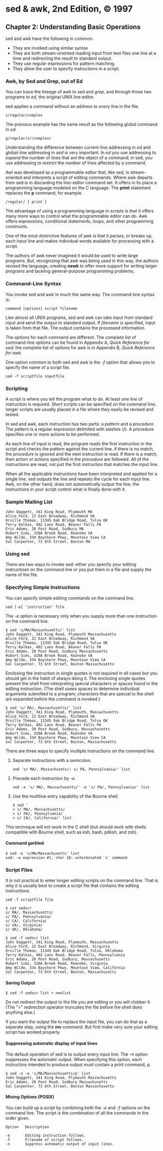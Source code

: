 # sed & awk, 2nd Edition, © 1997

## Chapter 2: Understanding Basic Operations

sed and awk have the following in common:

* They are invoked using similar syntax
* They are both stream-oriented reading input from text files one line at a time and redirecting the result to standard output.
* They use regular expressions for pattern matching.
* They allow the user to specify instructions in a script.

### Awk, by Sed and Grep, out of Ed

You can trace the lineage of awk to sed and _grep_, and through those two programs to _ed_, the original UNIX line editor.

sed applies a command without an address to _every_ line in the file.

`s/regular/complex`

The previous example has the same result as the following global command in _ed_.

`g/regular/s//complex/`

Understanding the difference between current-line addressing in _ed_ and global-line addressing in _sed_ is very important. In _ed_ you use addressing to _expand_ the number of lines that are the object of a command; in sed, you use addressing to _restrict_ the number of lines affected by a command.

Awl was developed as a programmable editor that, like sed, is stream-oriented and interprets a script of editing commands. Where awk departs from sed is in discarding the line-editor command set. It offers in its place a programming language modeled on the C language. The **print** statement replaces the **p** command, for example.

`/regular/ { print }`

The advantage of using a programming language in scripts is that it offers many more ways to control what the programmable editor can do. Awk offers expressions, conditional statements, loops, and other programming constructs.

One of the most distinctive features of awk is that it _parses_, or breaks up, each input line and makes individual words available for processing with a script.

The authors of awk never imagined it would be used to write large programs. But, recognizing that awk was being used in this way, the authors revised the language, creating **nawk** to offer more support for writing larger programs and tackling general-purpose programming problems.

### Command-Line Syntax

You invoke sed and awk in much the same way. The command-line syntax is:

`command [options] script filename`

Like almost all UNIX programs, sed and awk can take input from standard input and send the output to standard output. If _filename_ is specified, input is taken from that file. The output contains the processed information.

The _options_ for each command are different. The complete list of command-line options can be found in Appendix A, _Quick Reference for sed_; the complete list of options for awk is in Appendix B, _Quick Reference for awk_.

One option common to both sed and awk is the _-f_ option that allows you to specify the name of a script file.

`sed -f scriptfile inputfile`

### Scripting

A script is where you tell the program what to do. At least one line of instruction is required. Short scripts can be specified on the command line; longer scripts are usually placed in a file where they easily be revised and tested.

In sed and awk, each instruction has two parts: a _pattern_ and a _procedure_.
The pattern is a regular expression delimited with slashes (/). A procedure specifies one or more actions to be performed.

As each line of input is read, the program reads the first instruction in the script and checks the _pattern_ against the current line. if there is no match, the _procedure_ is ignored and the next instruction is read. If there is a match, then action or actions specified in the _procedure_ are followed. All of the instructions are read, not just the first instruction that matches the input line.

When all the applicable instructions have been interpreted and applied for a single line, sed outputs the line and repeats the cycle for each input line. Awk, on the other hand, does not _automatically_ output the line; the instructions in your script control what is finally done with it.

### Sample Mailing List

```
John Daggett, 341 King Road, Plymouth MA
Alice Ford, 22 East Broadway, Richmond VA
Orville Thomas, 11345 Oak Bridge Road, Tulsa OK
Terry Kalkas, 402 Lans Road, Beaver Falls PA
Eric Adams, 20 Post Road, Sudbury MA
Hubert Sims, 328A Brook Road, Roanoke VA
Amy Wilde, 334 Bayshore Pkwy, Mountain View CA
Sal Carpenter, 73 6th Street, Boston MA
```

### Using sed

There are two ways to invoke sed: either you specify your editing instructiosn on the command line or you put them in a file and supply the name of the file.

### Specifying Simple Instructions

You can specify simple editing commands on the command line.

`sed [-e] 'instruction' file`

The _-e_ option is necessary only when you supply more than one instruction on the command line.

```
$ sed 's/MA/Massachusetts/' list
John Daggett, 341 King Road, Plymouth Massachusetts
Alice Ford, 22 East Broadway, Richmond VA
Orville Thomas, 11345 Oak Bridge Road, Tulsa OK
Terry Kalkas, 402 Lans Road, Beaver Falls PA
Eric Adams, 20 Post Road, Sudbury Massachusetts
Hubert Sims, 328A Brook Road, Roanoke VA
Amy Wilde, 334 Bayshore Pkwy, Mountain View CA
Sal Carpenter, 73 6th Street, Boston Massachusetts
```

Enclosing the instruction in single quotes is not required in all cases but you should get in the habit of always doing it. The enclosing single quotes prevent the shell from interpreting special characters or spaces found in the editing instruction. (The shell usees spaces to determine individual arguments submitted to a program; characters that are special to the shell are expanded before the command is invoked.)

```
$ sed 's/ MA/, Massachusetts/' list
John Daggett, 341 King Road, Plymouth, Massachusetts
Alice Ford, 22 East Broadway, Richmond VA
Orville Thomas, 11345 Oak Bridge Road, Tulsa OK
Terry Kalkas, 402 Lans Road, Beaver Falls PA
Eric Adams, 20 Post Road, Sudbury, Massachusetts
Hubert Sims, 328A Brook Road, Roanoke VA
Amy Wilde, 334 Bayshore Pkwy, Mountain View CA
Sal Carpenter, 73 6th Street, Boston, Massachusetts
```

There are three ways to specify multiple instructions on the command line.

1. Separate instructions with a semicolon.

    `sed 's/ MA/, Massachusets/; s/ PA, Pennsylvania/' list`

2.  Precede each instruction by _-e_.

    `sed -e 's/ MA/, Massachusetts/' -e 's/ PA/, Pennsylvania/' list`

3.  Use the multiline entry capability of the Bourne shell.

    ```
    $ sed '
    > s/ MA/, Massachusetts/
    > s/ PA/, Pennsylvania/
    > s/ CA/, California/' list
    ```

This technique will not work in the C shell (but should work with shells compatible with Bourne shell, such as ksh, bash, pdksh, and zsh).

#### Command garbled

```
$ sed -e 's/MA/Massachusetts' list
sed: -e expression #1, char 18: unterminated `s' command
```

### Script Files

It is not practical to enter longer editing scripts on the command line.
That is why it is usually best to create a script file that contains the editing instructions.

`sed -f scriptfile file`

```
$ cat sedscr 
s/ MA/, Massachusetts/
s/ PA/, Pennsylvania/
s/ CA/, California/
s/ VA/, Virginia/
s/ OK/, Oklahoma/
```

```
$ sed -f sedscr list
John Daggett, 341 King Road, Plymouth, Massachusetts
Alice Ford, 22 East Broadway, Richmond, Virginia
Orville Thomas, 11345 Oak Bridge Road, Tulsa, Oklahoma
Terry Kalkas, 402 Lans Road, Beaver Falls, Pennsylvania
Eric Adams, 20 Post Road, Sudbury, Massachusetts
Hubert Sims, 328A Brook Road, Roanoke, Virginia
Amy Wilde, 334 Bayshore Pkwy, Mountain View, California
Sal Carpenter, 73 6th Street, Boston, Massachusetts
```

#### Saving Output

`$ sed -f sedscr list > newlist`

Do not redirect the output to the file you are editing or you will clobber it.
(The ">" redirection operator truncates the file before the shell does anything else.)

If you want the output file to replace the input file, you can do that as a separate step, using the **mv** command. But first make very sure your editing script has worked properly.

#### Suppressing automatic display of input lines

The default operation of sed is to output every input line. The _-n_ option suppresses the automatic output. When specifying this option, each instructino intended to produce output must contain a print command, p. 

```
$ sed -n -e 's/MA/Massachusetts/p' list
John Daggett, 341 King Road, Plymouth Massachusetts
Eric Adams, 20 Post Road, Sudbury Massachusetts
Sal Carpenter, 73 6th Street, Boston Massachusetts
```

#### Mixing Options (POSIX)

You can build up a script by combining both the _-e_ and _-f_ options on the command line. The script is the combination of all the commands in the order given.

```
Option   Description

-e       Editing instruction follows.
-f       Filename of script follows.
-n       Suppress automatic output of input lines.
```